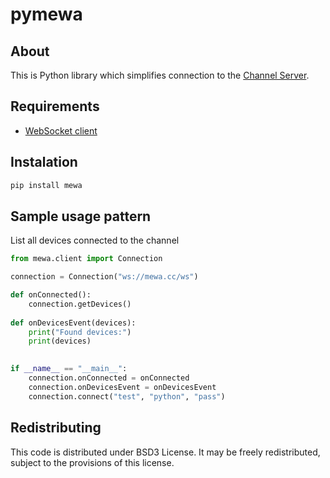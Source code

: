 # pymewa

## About
This is Python library which simplifies connection to the [Channel Server](https://github.com/AnthillTech/mewa).

## Requirements

* [WebSocket client](https://github.com/liris/websocket-client)


## Instalation

```bash
pip install mewa
```


## Sample usage pattern

List all devices connected to the channel

```python
from mewa.client import Connection

connection = Connection("ws://mewa.cc/ws")

def onConnected():
    connection.getDevices()
    
def onDevicesEvent(devices):
    print("Found devices:")
    print(devices)
    

if __name__ == "__main__":
    connection.onConnected = onConnected
    connection.onDevicesEvent = onDevicesEvent
    connection.connect("test", "python", "pass")

```

## Redistributing
This code is distributed under BSD3 License. It may be freely redistributed, subject to the provisions of this license.

